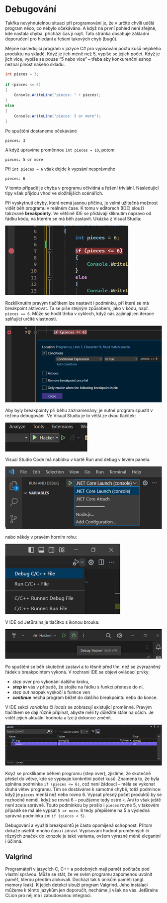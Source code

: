 # Debugování

Takřka nevyhnutelnou situací při programování je, že v určité chvíli udělá program něco, co nebylo očekáváno. A když na první pohled není zřejmé, kde nastala chyba, přichází čas ji najít. Tato stránka obsahuje základní doporučení pro hledání a řešení takových chyb (bugů).

Mějme následující program v jazyce C# pro vypisování počtu kusů nějakého produktu na skladě. Když je jich méně než 5, vypíše se jejich počet. Když je jich více, vypíše se pouze “5 nebo více” – třeba aby konkurenční eshop neznal plnost našeho skladu.

```csharp
int pieces = 3;

if (pieces <= 6)
{
    Console.WriteLine("pieces: " + pieces);
}
else
{
    Console.WriteLine("pieces: 5 or more");
}
```

Po spuštění dostaneme očekáváné

```
pieces: 3
```

A když upravíme proměnnou `int pieces = 10`, potom

```
pieces: 5 or more
```

Při `int pieces = 6` však dojde k vypsání nesprávného

```
pieces: 6
```

V tomto případě je chyba v programu očividná a řešení triviální. Následující tipy však přijdou vhod ve složitějších scénářích.

Při vyskytnutí chyby, která nemá jasnou příčinu, je velmi užitečná možnost vidět běh programu v reálném čase. K tomu v editorech (IDE) slouží takzvané **breakpointy**. Ve většině IDE se přidávají kliknutím napravo od řádku kódu, na kterém se má běh zastavit. Ukázka z Visual Studia:

![breakpoint ve Visual Studiu](breakpoint.png)

Rozkliknutím pravým tlačítkem lze nastavit i podmínku, při které se má breakpoint aktivovat. Ta se píše stejným způsobem, jako v kódu, např. `pieces == 6`. Může se hodit třeba v cyklech, když nás zajímají jen iterace splňující určité vlastnosti.

![nastavení breakpointu](breakpoint-options.png)

Aby byly breakpointy při běhu zaznamenány, je nutné program spustit v režimu debugování. Ve Visual Studiu je to větší ze dvou tlačítek:

![spuštění debugování ve Visual Studiu](debug-visual-studio.png)

Visual Studio Code má nabídku v kartě Run and debug v levém panelu:

![spuštění debugování ve Visual Studio Code](debug-visual-studio-code1.png)

nebo někdy v pravém horním rohu:

![spuštění debugování ve Visual Studio Code](debug-visual-studio-code2.png)

V IDE od JetBrains je tlačítko s ikonou brouka:

![spuštění debugování v IDE od JetBrains](debug-jetbrains.png)

Po spuštění se běh skutečně zastaví a to těsně před tím, než se zvýrazněný řádek s breakpointem vykoná. V rozhraní IDE se objeví ovládací prvky:

- *step over* pro vykonání dalšího kroku,
- *******step in******* vás v případě, že stojíte na řádku s funkcí přenese do ní,
- *step out* naopak vyskočí s funkce ven
- *********continue********* nechá program běžet do dalšího breakpointu nebo do konce.

V IDE sekci *variables* či *locals* se zobrazují existující proměnné. Pravým tlačítkem se dají různě připínat, abyste měli ty důležité stále na očích. Je vidět jejich aktuální hodnota a lze ji dokonce změnit.

![zobrazení proměnných za běhu programu](variables.png)

Když se proklikáme během programu (step over), zjistíme, že skutečně přešel do větve, kde se vypisuje konkrétní počet kusů. Znamená to, že byla splněna podmínka `if (pieces <= 6)`, což není žádoucí – měla se vykonat druhá větev programu. Tím se dostáváme k samotné chybě, totiž podmínce: když je `pieces` menší než nebo rovno 6. Vypsat přesný počet produktů by se rozhodně neměl, když se rovná 6 – použijeme tedy ostré `<`. Ani to však ještě není zcela správně. Touto podmínkou by prošlo i `pieces` rovné 5, v takovém případě se má ale vypsat `5 or more`. 6 tedy přepíšeme na 5 a výsledná správná podmínka zní `if (pieces < 5)`.

Debugování a využití breakpointů je často opomíjená schopnost. Přitom dokáže ušetřit mnoho času i zdraví. Vypisování hodnot proměnných či různých značek do konzole je také varianta, ovšem výrazně méně elegantní i účinná.

## Valgrind

Programátoři v jazycích C, C++ a podobných mají paměť počítače pod vlastní správou. Může se stát, že ve svém programu zapomenou uvolnit paměť, kterou předtím alokovali. Dochází tak k únikům paměti (angl. memory leak). K jejich detekci slouží program Valgrind. Jeho instalaci můžeme k těmto jazykům jen doporučit, necháme ji však na vás. JetBrains CLion pro něj má i zabudovanou integraci.